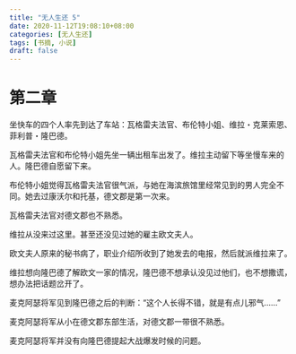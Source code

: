 ```yaml
---
title: "无人生还 5"
date: 2020-11-12T19:08:10+08:00
categories: [无人生还]
tags: [书摘, 小说]
draft: false
---
```


# 第二章

坐快车的四个人率先到达了车站：瓦格雷夫法官、布伦特小姐、维拉・克莱索恩、菲利普・隆巴德。

瓦格雷夫法官和布伦特小姐先坐一辆出租车出发了。维拉主动留下等坐慢车来的人。隆巴德自愿留下来。

布伦特小姐觉得瓦格雷夫法官很气派，与她在海滨旅馆里经常见到的男人完全不同。她去过康沃尔和托基，德文郡是第一次来。

瓦格雷夫法官对德文郡也不熟悉。

维拉从没来过这里。甚至还没见过她的雇主欧文夫人。

欧文夫人原来的秘书病了，职业介绍所收到了她发去的电报，然后就派维拉来了。

维拉想向隆巴德了解欧文一家的情况，隆巴德不想承认没见过他们，也不想撒谎，想办法把话题岔开了。

麦克阿瑟将军见到隆巴德之后的判断：“这个人长得不错，就是有点儿邪气……”

麦克阿瑟将军从小在德文郡东部生活，对德文郡一带很不熟悉。

麦克阿瑟将军并没有向隆巴德提起大战爆发时候的问题。
